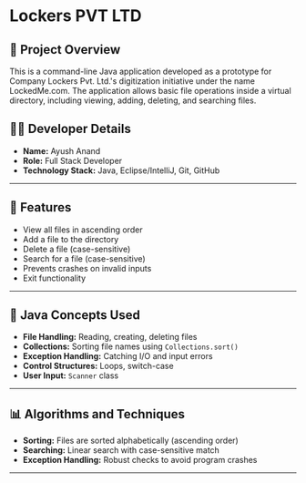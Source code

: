 # Lockers PVT LTD

## 📌 Project Overview

This is a command-line Java application developed as a prototype for Company Lockers Pvt. Ltd.'s digitization initiative under the name LockedMe.com. The application allows basic file operations inside a virtual directory, including viewing, adding, deleting, and searching files.

## 👨‍💻 Developer Details

- **Name:** Ayush Anand  
- **Role:** Full Stack Developer  
- **Technology Stack:** Java, Eclipse/IntelliJ, Git, GitHub

---

## 🚀 Features

- View all files in ascending order
- Add a file to the directory
- Delete a file (case-sensitive)
- Search for a file (case-sensitive)
- Prevents crashes on invalid inputs
- Exit functionality

---

## 🧠 Java Concepts Used

- **File Handling:** Reading, creating, deleting files
- **Collections:** Sorting file names using `Collections.sort()`
- **Exception Handling:** Catching I/O and input errors
- **Control Structures:** Loops, switch-case
- **User Input:** `Scanner` class

---

## 📊 Algorithms and Techniques

- **Sorting:** Files are sorted alphabetically (ascending order)
- **Searching:** Linear search with case-sensitive match
- **Exception Handling:** Robust checks to avoid program crashes

---
